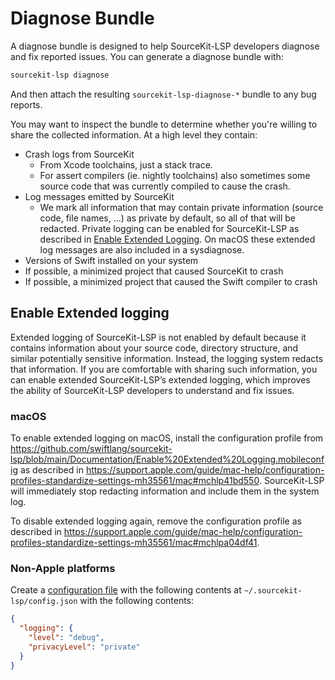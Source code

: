 # Diagnose Bundle

A diagnose bundle is designed to help SourceKit-LSP developers diagnose and fix reported issues.
You can generate a diagnose bundle with:
```sh
sourcekit-lsp diagnose
```

And then attach the resulting `sourcekit-lsp-diagnose-*` bundle to any bug reports.

You may want to inspect the bundle to determine whether you're willing to share the collected information. At a high level they contain:
- Crash logs from SourceKit
  - From Xcode toolchains, just a stack trace.
  - For assert compilers (ie. nightly toolchains) also sometimes some source code that was currently compiled to cause the crash.
- Log messages emitted by SourceKit
  - We mark all information that may contain private information (source code, file names, …) as private by default, so all of that will be redacted. Private logging can be enabled for SourceKit-LSP as described in [Enable Extended Logging](#enable-extended-logging). On macOS these extended log messages are also included in a sysdiagnose.
- Versions of Swift installed on your system
- If possible, a minimized project that caused SourceKit to crash
- If possible, a minimized project that caused the Swift compiler to crash

## Enable Extended logging

Extended logging of SourceKit-LSP is not enabled by default because it contains information about your source code, directory structure, and similar potentially sensitive information. Instead, the logging system redacts that information. If you are comfortable with sharing such information, you can enable extended SourceKit-LSP’s extended logging, which improves the ability of SourceKit-LSP developers to understand and fix issues.

### macOS

To enable extended logging on macOS, install the configuration profile from https://github.com/swiftlang/sourcekit-lsp/blob/main/Documentation/Enable%20Extended%20Logging.mobileconfig as described in https://support.apple.com/guide/mac-help/configuration-profiles-standardize-settings-mh35561/mac#mchlp41bd550. SourceKit-LSP will immediately stop redacting information and include them in the system log.

To disable extended logging again, remove the configuration profile as described in https://support.apple.com/guide/mac-help/configuration-profiles-standardize-settings-mh35561/mac#mchlpa04df41.

### Non-Apple platforms

Create a [configuration file](Configuration%20File.md) with the following contents at `~/.sourcekit-lsp/config.json` with the following contents:
```json
{
  "logging": {
    "level": "debug",
    "privacyLevel": "private"
  }
}
```
